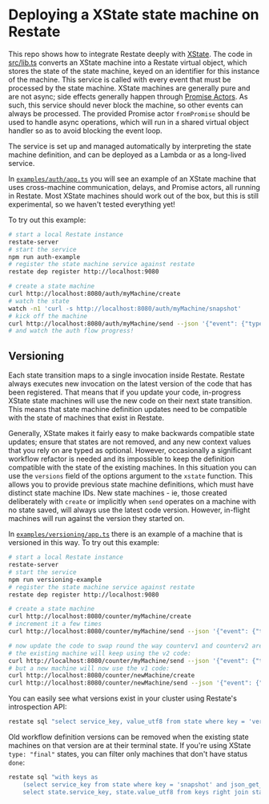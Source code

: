 # Deploying a XState state machine on Restate

This repo shows how to integrate Restate deeply with
[XState](https://stately.ai/docs/xstate). The code in [src/lib.ts](./src/lib.ts)
converts an XState machine into a Restate virtual object, which stores the state
of the state machine, keyed on an identifier for this instance of the machine.
This service is called with every event that must be processed by the state machine.
XState machines are generally pure and are not async; side effects generally
happen through [Promise Actors](https://stately.ai/docs/promise-actors).
As such, this service should never block the machine, so other events can always be
processed. The provided Promise actor `fromPromise` should be used to handle
async operations, which will run in a shared virtual object handler so as to
avoid blocking the event loop.

The service is set up and managed automatically by interpreting the state
machine definition, and can be deployed as a Lambda or as a long-lived service.

In [`examples/auth/app.ts`](./examples/auth/app.ts) you will see an example of an XState machine
that uses cross-machine communication, delays, and Promise actors, all running in Restate.
Most XState machines should work out of the box, but this is still experimental, so
we haven't tested everything yet!

To try out this example:

```bash
# start a local Restate instance
restate-server
# start the service
npm run auth-example
# register the state machine service against restate
restate dep register http://localhost:9080

# create a state machine
curl http://localhost:8080/auth/myMachine/create
# watch the state
watch -n1 'curl -s http://localhost:8080/auth/myMachine/snapshot'
# kick off the machine
curl http://localhost:8080/auth/myMachine/send --json '{"event": {"type": "AUTH"}}'
# and watch the auth flow progress!
```

## Versioning
Each state transition maps to a single invocation inside Restate. Restate always executes new invocation on the latest version of the code that has been registered.
That means that if you update your code, in-progress XState state machines will use the new code on their next state transition. This means that state machine definition updates need
to be compatible with the state of machines that exist in Restate.

Generally, XState makes it fairly easy to make backwards compatible state updates; ensure that states are not removed, and any new context values that you rely on are typed as optional.
However, occasionally a significant workflow refactor is needed and its impossible to keep the definition compatible with the state of the existing machines.
In this situation you can use the `versions` field of the options argument to the `xstate` function. This allows you to provide previous state machine definitions, which must have distinct state machine IDs.
New state machines - ie, those created deliberately with `create` or implicitly when `send` operates on a machine with no state saved, will always use the latest code version.
However, in-flight machines will run against the version they started on.

In [`examples/versioning/app.ts`](./examples/versioning/app.ts) there is an example of a machine that is versioned in this way. To try out this example:

```bash
# start a local Restate instance
restate-server
# start the service
npm run versioning-example
# register the state machine service against restate
restate dep register http://localhost:9080

# create a state machine
curl http://localhost:8080/counter/myMachine/create
# increment it a few times
curl http://localhost:8080/counter/myMachine/send --json '{"event": {"type": "increment"}}'

# now update the code to swap round the way counterv1 and counterv2 are given to the `xstate` function - the service will reload automatically
# the existing machine will keep using the v2 code:
curl http://localhost:8080/counter/myMachine/send --json '{"event": {"type": "increment"}}'
# but a new machine will now use the v1 code:
curl http://localhost:8080/counter/newMachine/create
curl http://localhost:8080/counter/newMachine/send --json '{"event": {"type": "increment"}}'
```

You can easily see what versions exist in your cluster using Restate's introspection API:
```bash
restate sql "select service_key, value_utf8 from state where key = 'version'"
```

Old workflow definition versions can be removed when the existing state machines on that version are at their terminal state.
If you're using XState `type: "final"` states, you can filter only machines that don't have status `done`:

```bash
restate sql "with keys as
    (select service_key from state where key = 'snapshot' and json_get_str(value_utf8, 'status') != 'done')
    select state.service_key, state.value_utf8 from keys right join state where keys.service_key = state.service_key and key = 'version'"
```
